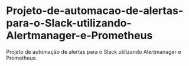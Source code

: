 # Projeto-de-automacao-de-alertas-para-o-Slack-utilizando-Alertmanager-e-Prometheus
Projeto de automação de alertas para o Slack utilizando Alertmanager e Prometheus.
